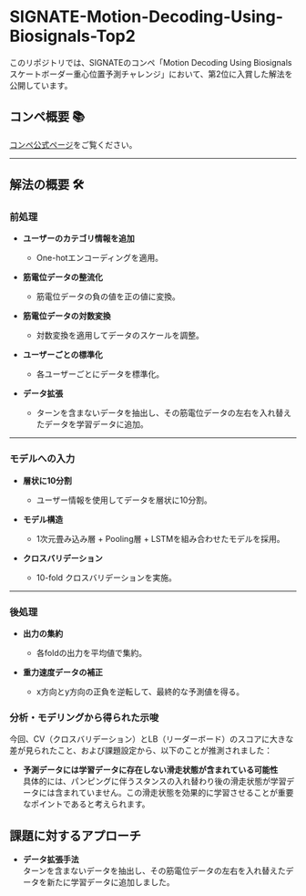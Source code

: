 # SIGNATE-Motion-Decoding-Using-Biosignals-Top2

このリポジトリでは、SIGNATEのコンペ「Motion Decoding Using Biosignals スケートボーダー重心位置予測チャレンジ」において、第2位に入賞した解法を公開しています。  

## コンペ概要 📚  
[コンペ公式ページ](https://signate.jp/competitions/1430#abstract)をご覧ください。  

---

## 解法の概要 🛠️  

### 前処理

- **ユーザーのカテゴリ情報を追加**  
  - One-hotエンコーディングを適用。  

- **筋電位データの整流化**  
  - 筋電位データの負の値を正の値に変換。  

- **筋電位データの対数変換**  
  - 対数変換を適用してデータのスケールを調整。  

- **ユーザーごとの標準化**  
  - 各ユーザーごとにデータを標準化。  

- **データ拡張**  
  - ターンを含まないデータを抽出し、その筋電位データの左右を入れ替えたデータを学習データに追加。  

---

### モデルへの入力

- **層状に10分割**  
  - ユーザー情報を使用してデータを層状に10分割。  

- **モデル構造**  
  - 1次元畳み込み層 + Pooling層 + LSTMを組み合わせたモデルを採用。  

- **クロスバリデーション**  
  - 10-fold クロスバリデーションを実施。  

---

### 後処理

- **出力の集約**  
  - 各foldの出力を平均値で集約。  

- **重力速度データの補正**  
  - x方向とy方向の正負を逆転して、最終的な予測値を得る。

### 分析・モデリングから得られた示唆

今回、CV（クロスバリデーション）とLB（リーダーボード）のスコアに大きな差が見られたこと、および課題設定から、以下のことが推測されました：

- **予測データには学習データに存在しない滑走状態が含まれている可能性**  
  具体的には、パンピングに伴うスタンスの入れ替わり後の滑走状態が学習データには含まれていません。この滑走状態を効果的に学習させることが重要なポイントであると考えられます。

## 課題に対するアプローチ

- **データ拡張手法**  
  ターンを含まないデータを抽出し、その筋電位データの左右を入れ替えたデータを新たに学習データに追加しました。  
